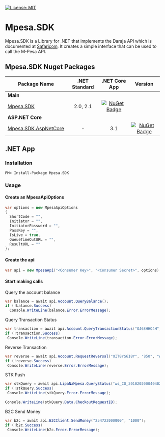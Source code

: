 [![License: MIT](https://img.shields.io/badge/License-MIT-yellow.svg)](LICENSE)
# Mpesa.SDK
Mpesa.SDK is a Library for .NET that implements the Daraja API which is documented at [Safaricom](https://developer.safaricom.co.ke/docs). It creates a simple interface that can be used to call the M-Pesa API.

Mpesa.SDK Nuget Packages
------------------------

| Package Name | .NET Standard | .NET Core App | Version |
| ------------ | :-----------: | :-----------: | :-----: |
| **Main** |
| [Mpesa.SDK](https://www.nuget.org/packages/Mpesa.SDK) | 2.0, 2.1 | [![NuGet Badge](https://buildstats.info/nuget/Mpesa.SDK)](https://www.nuget.org/packages/Mpesa.SDK) |
| **ASP.NET Core** |
| [Mpesa.SDK.AspNetCore](https://www.nuget.org/packages/Mpesa.SDK.AspNetCore) | - | 3.1 | [![NuGet Badge](https://buildstats.info/nuget/Mpesa.SDK.AspNetCore)](https://www.nuget.org/packages/Mpesa.SDK.AspNetCore) |

## .NET App

### Installation

```
PM> Install-Package Mpesa.SDK
```

### Usage

#### Create an MpesaApiOptions

```csharp
var options = new MpesaApiOptions
{
  ShortCode = "",
  Initiator = "",
  InitiatorPassword = "",
  PassKey = "",
  IsLive = true,
  QueueTimeOutURL = "",
  ResultURL = ""
};
```

#### Create the api

```csharp
var api = new MpesaApi("<Consumer Key>", "<Consumer Secret>", options);
```

#### Start making calls

Query the account balance

```csharp
var balance = await api.Account.QueryBalance();
if (!balance.Success)
  Console.WriteLine(balance.Error.ErrorMessage);
```

Query Transaction Status

 ```csharp
 var transaction = await api.Account.QueryTransactionStatus("OJ68HHO4H", IdentifierTypeEnum.Organization);
if (!transaction.Success)
  Console.WriteLine(transaction.Error.ErrorMessage);
 ```
 
 Reverse Transaction
 
 ```csharp
 var reverse = await api.Account.RequestReversal("OIT8YS6I8Y", "850", "Accounting error");
if (!reverse.Success)
  Console.WriteLine(reverse.Error.ErrorMessage);
 ```
 
 STK Push
 
 ```csharp
 var stkQuery = await api.LipaNaMpesa.QueryStatus("ws_CO_30102020004040278972");
if (!stkQuery.Success)
  Console.WriteLine(stkQuery.Error.ErrorMessage);
  
 Console.WriteLine(stkQuery.Data.CheckoutRequestID);
 ```
 
 B2C Send Money
 
 ```csharp
 var b2c = await api.B2CClient.SendMoney("254722000000", "1000");
if (!b2c.Success)
  Console.WriteLine(b2c.Error.ErrorMessage);
 ```
